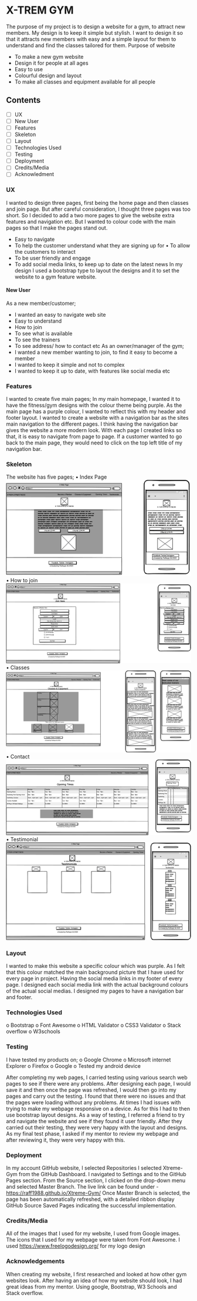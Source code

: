 # X-TREM GYM
The purpose of my project is to design a website for a gym, to attract new members. My design is to keep it simple but stylish. I want to design it so that it attracts new members with easy and a simple layout for them to understand and find the classes tailored for them. Purpose of website 
- To make a new gym website 
- Design it for people at all ages 
- Easy to use 
- Colourful design and layout 
- To make all classes and equipment available for all people

## Contents
- [ ] UX
- [ ] New User
- [ ] Features
- [ ] Skeleton
- [ ] Layout
- [ ] Technologies Used
- [ ] Testing
- [ ] Deployment
- [ ] Credits/Media
- [ ] Acknowledment

 ### UX
 I wanted to design three pages, first being the home page and then classes and join page. But after careful consideration, I thought three pages was too short. So I decided to add a two more pages to give the website extra features and navigation etc. But I wanted to colour code with the main pages so that I make the pages stand out. 
 - Easy to navigate 
 - To help the customer understand what they are signing up for • To allow the customers to interact 
 - To be user friendly and engage 
 - To add social media links, to keep up to date on the latest news In my design I used a bootstrap type to layout the designs and it to set the website to a gym feature website. 
 #### New User 
 As a new member/customer; 
 - I wanted an easy to navigate web site 
 - Easy to understand 
 - How to join 
 - To see what is available 
 - To see the trainers 
 - To see address/ how to contact etc As an owner/manager of the gym; 
 - I wanted a new member wanting to join, to find it easy to become a member 
 - I wanted to keep it simple and not to complex 
 - I wanted to keep it up to date, with features like social media etc

### Features

I wanted to create five main pages; In my main homepage, I wanted it to have the fitness/gym designs with the colour theme being purple. As the main page has a purple colour, I wanted to reflect this with my header and footer layout. I wanted to create a website with a navigation bar as the sites main navigation to the different pages. I think having the navigation bar gives the website a more modern look. With each page I created links so that, it is easy to navigate from page to page. If a customer wanted to go back to the main page, they would need to click on the top left title of my navigation bar.

### Skeleton
The website has five pages;
•   Index Page	![Index Page](assets/images/index1.png)
•	How to join ![Join Page](assets/images/Join1.png)
•	Classes     ![Classes Page](assets/images/classes1.png)
•	Contact     ![OPening Page](assets/images/Opening1.png)
•	Testimonial ![TestimonialsPage](assets/images/feedback1.png)

### Layout
I wanted to make this website a specific colour which was purple. As I felt that this colour matched the main background picture that I have used for every page in project.
Having the social media links in my footer of every page. I designed each social media link with the actual background colours of the actual social medias.
I designed my pages to have a navigation bar and footer.

### Technologies Used
o	Bootstrap 
o	Font Awesome 
o	HTML Validator
o	CSS3 Validator
o	Stack overflow
o	W3schools
### Testing
I have tested my products on;
o	Google Chrome
o	Microsoft internet Explorer
o	Firefox
o	Google
o	Tested my android device

After completing my web pages, I carried testing using various search web pages to see if there were any problems. 
After designing each page, I would save it and then once the page was refreshed, I would then go into my pages and carry out the testing.
I found that there were no issues and that the pages were loading without any problems.
At times I had issues with trying to make my webpage responsive on a device. As for this I had to then use bootstrap layout designs.
As a way of testing, I referred a friend to try and navigate the website and see if they found it user friendly. After they carried out their testing, they were very happy with the layout and designs.
As my final test phase, I asked if my mentor to review my webpage and after reviewing it, they were very happy with this.

### Deployment
In my account GitHub website, I selected Repositories
I selected Xtreme-Gym from the GitHub Dashboard.
I navigated to Settings and to the GitHub Pages section.
From the Source section, I clicked on the drop-down menu and selected Master Branch.
The live link can be found under - https://raff1988.github.io/Xtreme-Gym/
Once Master Branch is selected, the page has been automatically refreshed, with a detailed ribbon display GitHub Source Saved Pages indicating the successful implementation.


### Credits/Media
All of the images that I used for my website, I used from Google images.
The icons that I used for my webpage were taken from Font Awesome.
I used https://www.freelogodesign.org/ for my logo design

### Acknowledgements
When creating my website, I first researched and looked at how other gym websites look. After having an idea of how my website should look, I had great ideas from my mentor. Using google, Bootstrap, W3 Schools and Stack overflow.



